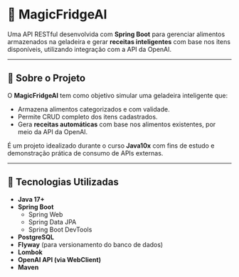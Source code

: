 # 🧊 MagicFridgeAI

Uma API RESTful desenvolvida com **Spring Boot** para gerenciar alimentos armazenados na geladeira e gerar **receitas inteligentes** com base nos itens disponíveis, utilizando integração com a API da OpenAI.

---

## 📌 Sobre o Projeto

O **MagicFridgeAI** tem como objetivo simular uma geladeira inteligente que:

- Armazena alimentos categorizados e com validade.
- Permite CRUD completo dos itens cadastrados.
- Gera **receitas automáticas** com base nos alimentos existentes, por meio da API da OpenAI.

É um projeto idealizado durante o curso **Java10x** com fins de estudo e demonstração prática de consumo de APIs externas.

---

## 🚀 Tecnologias Utilizadas

- **Java 17+**
- **Spring Boot**
  - Spring Web
  - Spring Data JPA
  - Spring Boot DevTools
- **PostgreSQL**
- **Flyway** (para versionamento do banco de dados)
- **Lombok**
- **OpenAI API (via WebClient)**
- **Maven**
